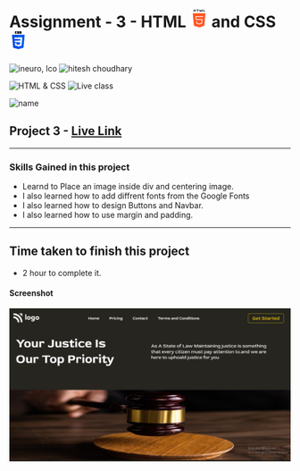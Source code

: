 # Assignment - 3 - HTML ![](./Images/html-5.png) and CSS ![](./Images/css-3.png)

![ineuro, lco](https://img.shields.io/badge/iNeuron-LCO-green)
![hitesh choudhary](https://img.shields.io/badge/Hitesh--Choudhary-Full--stack--JS--bootcamp-red)

![HTML & CSS](https://img.shields.io/badge/HTML-CSS-orange)
![Live class](https://img.shields.io/badge/LIVE--CLASS-PROJECT--3-lightgrey)

![name](https://img.shields.io/badge/Sourabh--Udasi-College--Drop--Out-lightgrey)

## Project 3 - [Live Link](https://full-stack-js-proj-3.netlify.app/)

---

### Skills Gained in this project

- Learnd to Place an image inside div and centering image.
- I also learned how to add diffrent fonts from the Google Fonts
- I also learned how to design Buttons and Navbar.
- I also learned how to use margin and padding.

---

## Time taken to finish this project

- 2 hour to complete it.

#### Screenshot

![Desktop](./Screen-shot/assign-3.png)
